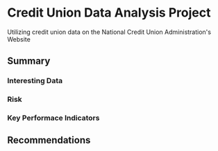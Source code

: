# Credit Union Data Analysis Project
Utilizing credit union data on the National Credit Union Administration's Website

## Summary
### Interesting Data
### Risk
### Key Performace Indicators

## Recommendations


